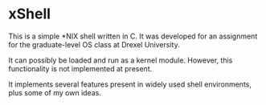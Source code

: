 # xShell
This is a simple *NIX shell written in C. It was developed for an assignment for the graduate-level OS class at Drexel University.

It can possibly be loaded and run as a kernel module. However, this functionality is not implemented at present.

It implements several features present in widely used shell environments, plus some of my own ideas.
